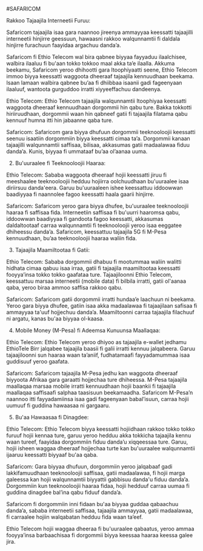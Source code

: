 #SAFARICOM

Rakkoo Tajaajila Interneetii Furuu:

Safaricom tajaajila isaa gara naannoo jireenya ammayyaa keessatti tajaajilli interneetii hinjirre geessuun, hawaasni rakkoo walqunnamtii fi daldala hinjirre furachuun faayidaa argachuu danda’a.

Safaricom fi Ethio Telecom wal bira qabnee biyyaa fayyaduu ilaalchisee, walbira ilaaluu fi bu'aan tokko tokkoo maal akka ta’e ilaalla. Akkuma beekamu, Safaricom yeroo dhihootti gara Itoophiyaatti seene, Ethio Telecom immoo biyya keessatti waggoota dheeraaf tajaajila kennuudhaan beekama. Isaan lamaan walbira qabnee bu’aa fi dhiibbaa isaanii gadi fageenyaan ilaaluuf, wantoota gurguddoo irratti xiyyeeffachuu dandeenya.

Ethio Telecom: Ethio Telecom tajaajila walqunnamtii Itoophiyaa keessatti waggoota dheeraaf kennuudhaan dorgommii hin qabu ture. Bakka tokkotti hiriiruudhaan, dorgommii waan hin qabneef gatii fi tajaajila filatama qabu kennuuf humna itti hin jabaanne qaba ture.

Safaricom: Safaricom gara biyya dhufuun dorgommii teeknooloojii keessatti seenuu isaatiin dorgommiin biyya keessatti cimaa ta’a. Dorgommii kanaan tajaajilli walqunnamtii saffisaa, bilisaa, akkasumas gatii madaalawaa fiduu danda’a. Kunis, biyyaa fi ummataaf bu’aa ol’aanaa uuma.

2. Bu'uuraalee fi Teeknooloojii Haaraa:

Ethio Telecom: Sababa waggoota dheeraaf hojii keessatti jiruu fi meeshaalee teeknooloojii hedduu hojiirra oolchuudhaan bu'uuraalee isaa diriirsuu danda'eera. Garuu bu'uuraaleen ishee keessattuu iddoowwan baadiyyaa fi naannolee fagoo keessatti haala gaarii hinjirre.

Safaricom: Safaricom yeroo gara biyya dhufee, bu'uuraalee teeknooloojii haaraa fi saffisaa fida. Interneetiin saffisaa fi bu'uurri haaromsa qabu, iddoowwan baadiyyaa fi gandoota fagoo keessatti, akkasumas daldaltootaaf carraa walqunnamtii fi teeknooloojii yeroo isaa eeggatee dhiheessu danda’a. Safaricom, keessattuu tajaajila 5G fi M-Pesa kennuudhaan, bu’aa teeknooloojii haaraa waliin fida.

3. Tajaajila Maamiltootaa fi Gatii:

Ethio Telecom: Sababa dorgommii dhabuu fi mootummaa waliin walitti hidhata cimaa qabuu isaa irraa, gatii fi tajaajila maamiltootaa keessatti fooyya’insa tokko tokko gaafataa ture. Tajaajiloonni Ethio Telecom, keessattuu marsaa interneetii (mobile data) fi bilbila irratti, gatii ol'aanaa qaba, yeroo biraa ammoo saffisa rakkoo qabu.

Safaricom: Safaricom gatii dorgommii irratti hundaa’e laachuun ni beekama. Yeroo gara biyya dhufee, gatiin isaa akka madaalawaa fi tajaajilaan safisaa fi ammayyaa ta'uuf hojjechuu danda’a. Maamiltoonni carraa tajaajila filachuuf ni argatu, kanas bu'aa biyyaa ol-kaasa.

4. Mobile Money (M-Pesa) fi Adeemsa Kunuunsa Maallaqaa:

Ethio Telecom: Ethio Telecom yeroo dhiyoo as tajaajila e-wallet jedhamu EthioTele Birr jalqabee tajaajila baasii fi galii irratti kennuu jalqabeera. Garuu tajaajiloonni sun haaraa waan ta’aniif, fudhatamaafi fayyadamummaa isaa guddisuuf yeroo gaafata.

Safaricom: Safaricom tajaajila M-Pesa jedhu kan waggoota dheeraaf biyyoota Afrikaa gara garaatti hojjechaa ture dhiheessa. M-Pesa tajaajila maallaqaa marsaa mobile irratti kennuudhaan hojii baankii fi tajaajila maallaqaa saffisaafi salphaa taasisuun beekamaadha. Safaricom M-Pesa’n naannoo itti fayyadamiinsa isaa gadi fageenyaan babal’isuun, carraa hojii uumuuf fi guddina hawaasaa ni gargaaru.

5. Bu'aa Hawaasaa fi Dinagdee:

Ethio Telecom: Ethio Telecom biyya keessatti hojiidhaan rakkoo tokko tokko furuuf hojii kennaa ture, garuu yeroo hedduu akka tokkicha tajaajila kennu waan tureef, faayidaa dorgommiin fiduu danda’u xiqqeessaa ture. Garuu, hojii isheen waggaa dheeraaf hojjechaa turte kan bu'uuraalee walqunnamtii ijaaruu keessatti biyyaaf bu'aa qaba.

Safaricom: Gara biyyaa dhufuun, dorgommiin yeroo jalqabaaf gadi lakkifamuudhaan teeknooloojii saffisaa, gatii madaalawaa, fi hojii marga galeessa kan hojii walqunnamtii biyyattii gabbisuu danda'u fiduu danda’a. Dorgommiin kun teeknooloojii haaraa fidaa, hojii hedduuf carraa uumaa fi guddina dinagdee bal’ina qabu fiduuf danda’a.

Safaricom fi dorgommiin inni fidaan bu'aa biyyaa guddaa qabaachuu danda’a, sababa interneetii saffisaa, tajaajila ammayyaa, gatii madaalawaa, fi carraalee hojiin walqabatan hedduu fida waan ta’eef.

Ethio Telecom hojii waggaa dheeraa fi bu'uuraalee qabaatus, yeroo ammaa fooyya’insa barbaachisaa fi dorgommii biyya keessaa haaraa keessa galee jira.

